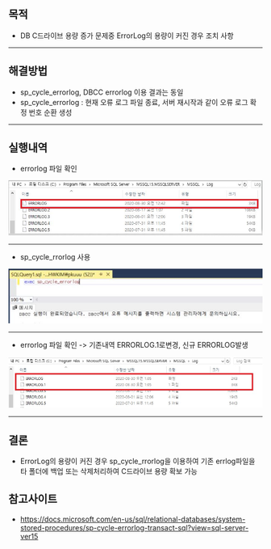 ## 목적
- DB C드라이브 용량 증가 문제중 ErrorLog의 용량이 커진 경우 조치 사항
___

## 해결방법
- sp_cycle_errorlog, DBCC errorlog 이용 결과는 동일
- sp_cycle_errorlog : 현재 오류 로그 파일 종료, 서버 재시작과 같이 오류 로그 확정 번호 순환 생성  
___

## 실행내역
- errorlog 파일 확인

![errorlogprev](./img/errorlogprev.JPG)
___

- sp_cycle_rrorlog 사용

![errlogexec](./img/errlogexec.JPG)
___

- errorlog 파일 확인 -> 기존내역 ERRORLOG.1로변경, 신규 ERRORLOG발생

![errorlognew](./img/errorlognew.JPG)
___

## 결론
- ErrorLog의 용량이 커진 경우 sp_cycle_rrorlog을 이용하여 기존 errlog파일을 타 폴더에 백업 또는 삭제처리하여 C드라이브 용량 확보 가능

## 참고사이트
- https://docs.microsoft.com/en-us/sql/relational-databases/system-stored-procedures/sp-cycle-errorlog-transact-sql?view=sql-server-ver15
